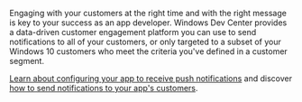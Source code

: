 ﻿Engaging with your customers at the right time and with the right message is key to your success as an app developer. Windows Dev Center provides a data-driven customer engagement platform you can use to send notifications to all of your customers, or only targeted to a subset of your Windows 10 customers who meet the criteria you've defined in a customer segment.

[Learn about configuring your app to receive push notifications](https://docs.microsoft.com/windows/uwp/monetize/configure-your-app-to-receive-dev-center-notifications) and discover [how to send notifications to your app's customers](https://docs.microsoft.com/en-us/windows/uwp/publish/send-push-notifications-to-your-apps-customers).
